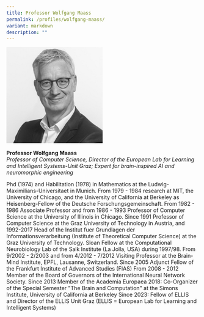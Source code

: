 ```yaml
---
title: Professor Wolfgang Maass
permalink: /profiles/wolfgang-maass/
variant: markdown
description: ""
---
```

<div style="width:50%"><img src="/images/People/wolfgang_maass.jpeg" alt="Professor Wolfgang Maass"></div>

**Professor Wolfgang Maass**<br>*Professor of Computer Science, Director of the European Lab for Learning and Intelligent Systems-Unit Graz; Expert for brain-inspired AI and neuromorphic engineering*<br>

Phd (1974) and Habilitation (1978) in Mathematics at the Ludwig-Maximilians-Universitaet in Munich. From 1979 - 1984 research at MIT, the University of Chicago, and the University of California at Berkeley as Heisenberg-Fellow of the Deutsche Forschungsgemeinschaft. From 1982 - 1986 Associate Professor and from 1986 - 1993 Professor of Computer Science at the University of Illinois in Chicago. Since 1991 Professor of Computer Science at the Graz University of Technology in Austria, and 1992-2017 Head of the Institut fuer Grundlagen der Informationsverarbeitung (Institute of Theoretical Computer Science) at the Graz University of Technology. Sloan Fellow at the Computational Neurobiology Lab of the Salk Institute (La Jolla, USA) during 1997/98. From 9/2002 - 2/2003 and from 4/2012 - 7/2012 Visiting Professor at the Brain-Mind Institute, EPFL, Lausanne, Switzerland. Since 2005 Adjunct Fellow of the Frankfurt Institute of Advanced Studies (FIAS) From 2008 - 2012 Member of the Board of Governors of the International Neural Network Society. Since 2013 Member of the Academia Europaea 2018: Co-Organizer of the Special Semester "The Brain and Computation" at the Simons Institute, University of California at Berkeley Since 2023: Fellow of ELLIS and Director of the ELLIS Unit Graz (ELLIS = European Lab for Learning and Intelligent Systems)